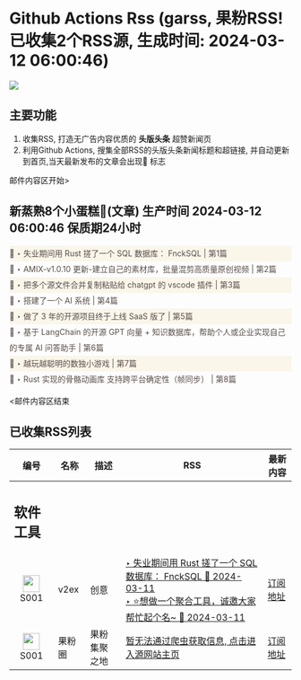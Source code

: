 # Github Actions Rss (garss, 果粉RSS! 已收集2个RSS源, 生成时间: 2024-03-12 06:00:46)

![](https://cdn.jsdelivr.net/gh/xinkeji/garss/_media/ga-rss.png)



## 主要功能
1. 收集RSS, 打造无广告内容优质的 **头版头条** 超赞新闻页
2. 利用Github Actions, 搜集全部RSS的头版头条新闻标题和超链接, 并自动更新到首页,当天最新发布的文章会出现🌈 标志

邮件内容区开始>
<h2>新蒸熟8个小蛋糕🍰(文章) 生产时间 2024-03-12 06:00:46 保质期24小时</h2>

<div style='line-height:3;background-color:#FAF6EA;' ><a href='https://www.v2ex.com/t/1022712#reply4' style="line-height:2;text-decoration:none;display:block;color:#584D49;">🌈 ‣ 失业期间用 Rust 搓了一个 SQL 数据库： FnckSQL | 第1篇</a></div><div style='line-height:3;' ><a href='https://www.v2ex.com/t/1022675#reply0' style="line-height:2;text-decoration:none;display:block;color:#584D49;">🌈 ‣ AMIX-v1.0.10 更新-建立自己的素材库，批量混剪高质量原创视频 | 第2篇</a></div><div style='line-height:3;background-color:#FAF6EA;' ><a href='https://www.v2ex.com/t/1022626#reply2' style="line-height:2;text-decoration:none;display:block;color:#584D49;">🌈 ‣ 把多个源文件合并复制粘贴给 chatgpt 的 vscode 插件 | 第3篇</a></div><div style='line-height:3;' ><a href='https://www.v2ex.com/t/1022509#reply2' style="line-height:2;text-decoration:none;display:block;color:#584D49;">🌈 ‣ 搭建了一个 AI 系统 | 第4篇</a></div><div style='line-height:3;background-color:#FAF6EA;' ><a href='https://www.v2ex.com/t/1022484#reply1' style="line-height:2;text-decoration:none;display:block;color:#584D49;">🌈 ‣ 做了 3 年的开源项目终于上线 SaaS 版了 | 第5篇</a></div><div style='line-height:3;' ><a href='https://www.v2ex.com/t/1022439#reply4' style="line-height:2;text-decoration:none;display:block;color:#584D49;">🌈 ‣ 基于 LangChain 的开源 GPT 向量 + 知识数据库，帮助个人或企业实现自己的专属 AI 问答助手 | 第6篇</a></div><div style='line-height:3;background-color:#FAF6EA;' ><a href='https://www.v2ex.com/t/1022583#reply2' style="line-height:2;text-decoration:none;display:block;color:#584D49;">🌈 ‣ 越玩越聪明的数独小游戏 | 第7篇</a></div><div style='line-height:3;' ><a href='https://www.v2ex.com/t/1022442#reply0' style="line-height:2;text-decoration:none;display:block;color:#584D49;">🌈 ‣ Rust 实现的骨骼动画库 支持跨平台确定性（帧同步） | 第8篇</a></div>

<邮件内容区结束

## 已收集RSS列表

| 编号 | 名称 | 描述 | RSS | 最新内容 |
| --- | --- | --- | --- | --- |
| <h2 id="软件工具">软件工具</h2> |  |   |  |  |
| <div id="S001" style="text-align: center;"><img src="https://cdn.jsdelivr.net/gh/zhaoolee/garss/_media/favicon/S001.png" width="30px" style="width:30px;height: auto;"/><br><span>S001</span></div> | v2ex | 创意 | [‣ 失业期间用 Rust 搓了一个 SQL 数据库： FnckSQL 🌈 2024-03-11](https://www.v2ex.com/t/1022712#reply4)<br/>[‣ ⭐️想做一个聚合工具，诚邀大家帮忙起个名~ 🌈 2024-03-11](https://www.v2ex.com/t/1022309#reply89) | [订阅地址](https://www.v2ex.com/feed/tab/creative.xml) |
| <div id="S001" style="text-align: center;"><img src="https://cdn.jsdelivr.net/gh/zhaoolee/garss/_media/favicon/S001.png" width="30px" style="width:30px;height: auto;"/><br><span>S001</span></div> | 果粉圈 | 果粉集聚之地 | [暂无法通过爬虫获取信息, 点击进入源网站主页](https://g0f.cn) | [订阅地址](https://g0f.cn/rss.xml) |



